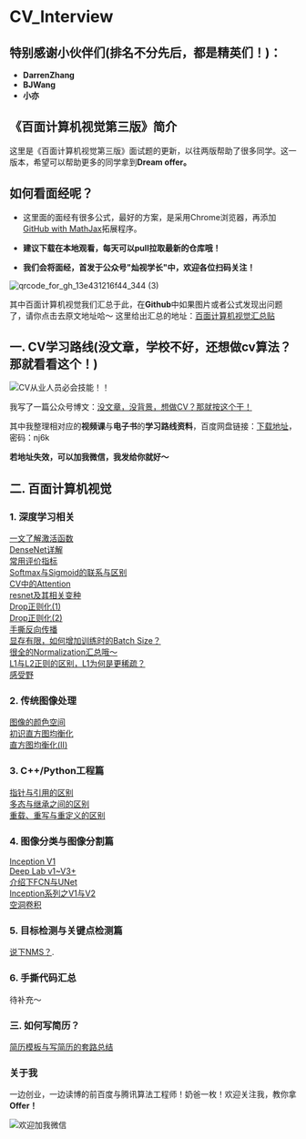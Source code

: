 # CV_Interview

## 特别感谢小伙伴们(排名不分先后，都是精英们！)：
- **DarrenZhang**
- **BJWang**
- **小亦**

## 《百面计算机视觉第三版》简介


这里是《百面计算机视觉第三版》面试题的更新，以往两版帮助了很多同学。这一版本，希望可以帮助更多的同学拿到**Dream offer。**

## 如何看面经呢？

- 这里面的面经有很多公式，最好的方案，是采用Chrome浏览器，再添加[GitHub with MathJax](https://chrome.google.com/webstore/detail/github-with-mathjax/ioemnmodlmafdkllaclgeombjnmnbima/related)拓展程序。

- **建议下载在本地观看，每天可以pull拉取最新的仓库哦！**

- **我们会将面经，首发于公众号"灿视学长"中，欢迎各位扫码关注！**


![qrcode_for_gh_13e431216f44_344 (3)](https://user-images.githubusercontent.com/47493620/118230064-9ff02200-b4bf-11eb-8cfb-501824bf4ecf.jpg)


其中百面计算机视觉我们汇总于此，在**Github**中如果图片或者公式发现出问题了，请你点击去原文地址哈～ 这里给出汇总的地址：[百面计算机视觉汇总贴](https://mp.weixin.qq.com/mp/appmsgalbum?__biz=MzkzNDIxMzE1NQ==&action=getalbum&album_id=1860258784426672132&scene=173&from_msgid=2247485568&from_itemidx=1&count=3&nolastread=1#wechat_redirect)

## 一. CV学习路线(没文章，学校不好，还想做cv算法？那就看看这个！)

![CV从业人员必会技能！！](https://user-images.githubusercontent.com/47493620/119588215-e8360b00-be02-11eb-8802-f1a840487c85.png)

我写了一篇公众号博文：[没文章，没背景，想做CV？那就按这个干！](https://mp.weixin.qq.com/s?__biz=MzkzNDIxMzE1NQ==&mid=2247485889&idx=1&sn=cc9e77174891a876264d087ba250c818&chksm=c241ea8df536639bb777b325bce49ef181d4ab2ea3f781b30ea964ae120e74f986ddbddbff0d&token=1223742475&lang=zh_CN#rd)

其中我整理相对应的**视频课**与**电子书**的**学习路线资料**，百度网盘链接：[下载地址](https://pan.baidu.com/s/18xxCQftI5GOCfZOB3VLTIQ)，密码：nj6k

**若地址失效，可以加我微信，我发给你就好～**



## 二. 百面计算机视觉

### 1. 深度学习相关
[一文了解激活函数](./深度学习基础/激活函数.md)    
[DenseNet详解](./深度学习基础/DenseNet.md)    
[常用评价指标](./深度学习基础/常用指标.md)   
[Softmax与Sigmoid的联系与区别](./深度学习基础/sigmoid与softmax的区别与联系.md)   
[CV中的Attention](./深度学习基础/CV中的Attention.md)  
[resnet及其相关变种](./深度学习基础/resnet.md)  
[Drop正则化(1)](./深度学习基础/dropout_1.md)  
[Drop正则化(2)](./深度学习基础/dropout_2.md)  
[手撕反向传播](./深度学习基础/bp举例.md)  
[显存有限，如何增加训练时的Batch Size？](./深度学习基础/enlarge_bs.md)  
[很全的Normalization汇总哦～](./深度学习基础/normalization.md)  
[L1与L2正则的区别，L1为何是更稀疏？](./深度学习基础/L1与L2正则的比较.md)  
[感受野](./深度学习基础/描述一下感受野.md)  




### 2. 传统图像处理
[图像的颜色空间](./传统cv/颜色空间.md)  
[初识直方图均衡化](./传统cv/初识直方图均衡化.md)  
[直方图均衡化(II)](./传统cv/直方图均衡化(II).md)  



### 3. C++/Python工程篇

[指针与引用的区别](./C++与Python等工程篇/Pointer&References.md)  
[多态与继承之间的区别](./C++与Python等工程篇/Inheritance&Polymorphism.md)   
[重载、重写与重定义的区别](./C++与Python等工程篇/03.overload&override&redefine.md)  



### 4. 图像分类与图像分割篇
[Inception V1](./图像分割与图像分类/InceptionV1.md)  
[Deep Lab v1~V3+](./图像分割与图像分类/DeepLab.md)  
[介绍下FCN与UNet](./图像分割与图像分类/fcn_unet.md)  
[Inception系列之V1与V2](./图像分割与图像分类/InceptionV2V3.md)  
[空洞卷积](./图像分割与图像分类/空洞卷积.md)  



### 5. 目标检测与关键点检测篇
[说下NMS？](./目标检测与关键点检测/nms.md). 

### 6. 手撕代码汇总

待补充～



### 三. 如何写简历？

[简历模板与写简历的套路总结](https://mp.weixin.qq.com/s?__biz=MzkzNDIxMzE1NQ==&mid=2247485095&idx=1&sn=b3fa4c5e87d2c883e4234a512b03f925&chksm=c241e5ebf5366cfd0e1e878d6f81cc441c39da645f53f470547a6e1ca8fad20d3de16f3055bb&token=507085599&lang=zh_CN#rd)

### 关于我

一边创业，一边读博的前百度与腾讯算法工程师！奶爸一枚！欢迎关注我，教你拿**Offer！**


![欢迎加我微信](https://user-images.githubusercontent.com/47493620/118210526-14fe3000-b49d-11eb-8be1-ecc355fb11e2.jpeg)


